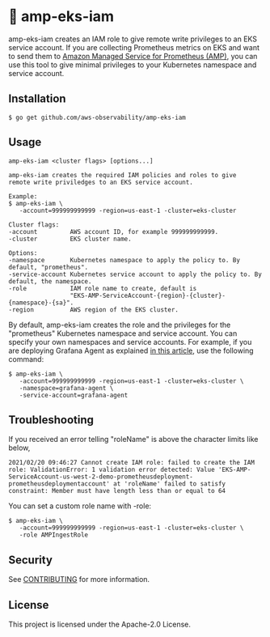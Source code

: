 # 🔑 amp-eks-iam

amp-eks-iam creates an IAM role to give
remote write privileges to an EKS service account. If you are
collecting Prometheus metrics on EKS and want to send them to [Amazon
Managed Service for Prometheus (AMP)](https://aws.amazon.com/prometheus/),
you can use this tool to give minimal privileges to your Kubernetes
namespace and service account.

## Installation
```
$ go get github.com/aws-observability/amp-eks-iam
```

## Usage

```
amp-eks-iam <cluster flags> [options...]

amp-eks-iam creates the required IAM policies and roles to give
remote write priviledges to an EKS service account.

Example:
$ amp-eks-iam \
   -account=999999999999 -region=us-east-1 -cluster=eks-cluster

Cluster flags:
-account         AWS account ID, for example 999999999999.
-cluster         EKS cluster name.

Options:
-namespace       Kubernetes namespace to apply the policy to. By default, "prometheus".
-service-account Kubernetes service account to apply the policy to. By default, the namespace.
-role            IAM role name to create, default is
                 "EKS-AMP-ServiceAccount-{region}-{cluster}-{namespace}-{sa}".
-region          AWS region of the EKS cluster.
```

By default, amp-eks-iam creates the role and the privileges for the
"prometheus" Kubernetes namespace and service account. You can specify your own
namespaces and service accounts. For example, if you are deploying Grafana Agent
as explained [in this article](https://aws.amazon.com/blogs/opensource/configuring-grafana-cloud-agent-for-amazon-managed-service-for-prometheus/),
use the following command:

```
$ amp-eks-iam \
   -account=999999999999 -region=us-east-1 -cluster=eks-cluster \
   -namespace=grafana-agent \
   -service-account=grafana-agent
```

## Troubleshooting

If you received an error telling "roleName" is above the character limits like below,

```
2021/02/20 09:46:27 Cannot create IAM role: failed to create the IAM role: ValidationError: 1 validation error detected: Value 'EKS-AMP-ServiceAccount-us-west-2-demo-prometheusdeployment-prometheusdeploymentaccount' at 'roleName' failed to satisfy constraint: Member must have length less than or equal to 64
```

You can set a custom role name with -role:

```
$ amp-eks-iam \
   -account=999999999999 -region=us-east-1 -cluster=eks-cluster \
   -role AMPIngestRole
```

## Security

See [CONTRIBUTING](CONTRIBUTING.md#security-issue-notifications) for more information.

## License

This project is licensed under the Apache-2.0 License.

